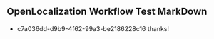 ## OpenLocalization Workflow Test MarkDown
* c7a036dd-d9b9-4f62-99a3-be2186228c16 
thanks!<!--HONumber=Mar16_HO2-->
